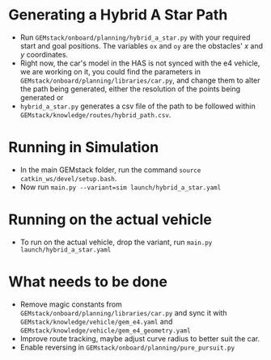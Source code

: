 # Generating a Hybrid A Star Path

* Run  `GEMstack/onboard/planning/hybrid_a_star.py` with your required start and goal positions. The variables `ox` and `oy` are the obstacles' $x$ and $y$ coordinates.
* Right now, the car's model in the HAS is not synced with the e4 vehicle, we are working on it, you could find the parameters in `GEMstack/onboard/planning/libraries/car.py`, and change them to alter the path being generated, either the resolution of the points being generated or 
* `hybrid_a_star.py` generates a csv file of the path to be followed within `GEMstack/knowledge/routes/hybrid_path.csv`.

# Running in Simulation

* In the main GEMstack folder, run the command `source catkin_ws/devel/setup.bash`.
* Now run `main.py --variant=sim launch/hybrid_a_star.yaml`

# Running on the actual vehicle

* To run on the actual vehicle, drop the variant, run `main.py launch/hybrid_a_star.yaml`

# What needs to be done

* Remove magic constants from `GEMstack/onboard/planning/libraries/car.py` and sync it with `GEMstack/knowledge/vehicle/gem_e4.yaml` and `GEMstack/knowledge/vehicle/gem_e4_geometry.yaml`
* Improve route tracking, maybe adjust curve radius to better suit the car.
* Enable reversing in `GEMstack/onboard/planning/pure_pursuit.py`
